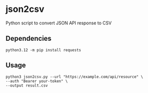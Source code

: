 # json2csv
Python script to convert JSON API response to CSV

## Dependencies

```python3.12 -m pip install requests```

## Usage

```
python3 json2csv.py --url "https://example.com/api/resource" \
--auth "Bearer your-token" \
--output result.csv
```
